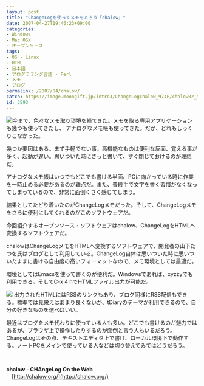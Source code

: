```yaml
---
layout: post
title: "ChangeLogを使ってメモをとろう「chalow」"
date: 2007-04-27T19:46:23+09:00
categories:
- Windows
- Mac OSX
- オープンソース
tags: 
- OS - Linux
- HTML
- 日本語
- プログラミング言語 - Perl
- メモ
- ブログ
permalink: /2007/04/chalow/
catch: https://image.moongift.jp/intro3/ChangeLogchalow_974F/chalow02_thumb.png
id: 3593
---
```

[![](https://image.moongift.jp/intro3/ChangeLogchalow_974F/chalow01_thumb1.png)](https://image.moongift.jp/intro3/ChangeLogchalow_974F/chalow013.png)今まで、色々なメモ取り環境を経てきた。メモを取る専用アプリケーションも幾つも使ってきたし、 アナログなメモ帳も使ってきた。だが、どれもしっくりこなかった。

 

幾つか要因はある。まず手軽でない事。高機能なものは便利な反面、覚える事が多く、起動が遅い。思いついた時にさっと書いて、すぐ閉じておけるのが理想だ。

 

アナログなメモ帳はいつでもどこでも書ける半面、PCに向かっている時に作業を一時止める必要があるのが難点だ。また、普段手で文字を書く習慣がなくなってしまっているので、非常に面倒くさく感じてしまう。

 

結果としてたどり着いたのがChangeLogメモだった。そして、ChangeLogメモをさらに便利にしてくれるのがこのソフトウェアだ。

 <!--more--> 

今回紹介するオープンソース・ソフトウェアはchalow、ChangeLogをHTMLへ変換するソフトウェアだ。

 

chalowはChangeLogメモをHTMLへ変換するソフトウェアで、開発者の山下たつを氏はブログとして利用している。ChangeLog自体は思いついた時に思いついたままに書ける自由度の高いフォーマットなので、メモ環境としては最適だ。

 

環境としてはEmacsを使って書くのが便利だ。Windowsであれば、xyzzyでも利用できる。そしてC-x 4 hでHTMLファイル出力が可能だ。

 

[![](https://image.moongift.jp/intro3/ChangeLogchalow_974F/chalow02_thumb.png)](https://image.moongift.jp/intro3/ChangeLogchalow_974F/chalow022.png) 出力されたHTMLにはRSSのリンクもあり、ブログ同様にRSS配信もできる。標準では見栄えはあまり良くないが、tDiaryのテーマが利用できるので、自分の好きなものを選べばいい。

 

最近はブログをメモ代わりに使っている人も多い。どこでも書けるのが魅力ではあるが、ブラウザ上で操作したりするのが面倒と言う人もいるだろう。ChangeLogはその点、テキストエディタ上で書け、ローカル環境下で動作する。ノートPCをメインで使っている人などは切り替えてみてはどうだろう。

 

&nbsp;

 

**chalow - CHAngeLog On the Web**  
　[http://chalow.org/](http://chalow.org/)


